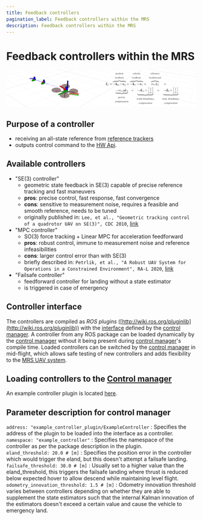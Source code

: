 ```yaml
---
title: Feedback controllers
pagination_label: Feedback controllers within the MRS
description: Feedback controllers within the MRS
---
```


# Feedback controllers within the MRS

![](fig/thumbnail.jpg)

## Purpose of a controller

* receiving an all-state reference from [reference trackers](https://github.com/ctu-mrs/mrs_uav_trackers)
* outputs control command to the [HW Api](https://github.com/ctu-mrs/mrs_uav_hw_api).

## Available controllers

* "SE(3) controller"
  * geometric state feedback in SE(3) capable of precise reference tracking and fast maneuvers
  * **pros**: precise control, fast response, fast convergence
  * **cons**: sensitive to measurement noise, requires a feasible and smooth reference, needs to be tuned
  * originally published in: `Lee, et al., "Geometric tracking control of a quadrotor UAV on SE(3)", CDC 2010`, [link](https://ieeexplore.ieee.org/abstract/document/5717652)
* "MPC controller"
  * SO(3) force tracking + Linear MPC for acceleration feedforward
  * **pros**: robust control, immune to measurement noise and reference infeasibilities
  * **cons**: larger control error than with SE(3)
  * briefly described in: `Petrlik, et al., "A Robust UAV System for Operations in a Constrained Environment", RA-L 2020`, [link](https://ieeexplore.ieee.org/abstract/document/8979150)
* "Failsafe controller"
  * feedforward controller for landing without a state estimator
  * is triggered in case of emergency

## Controller interface

The controllers are compiled as *ROS plugins* ([http://wiki.ros.org/pluginlib](http://wiki.ros.org/pluginlib)) with the [interface](https://github.com/ctu-mrs/mrs_uav_managers/blob/master/include/mrs_uav_managers/controller.h) defined by the [control manager](https://github.com/ctu-mrs/mrs_uav_managers).
A controller from any ROS package can be loaded dynamically by the [control manager](https://github.com/ctu-mrs/mrs_uav_managers) without it being present during [control manager](https://github.com/ctu-mrs/mrs_uav_managers)'s compile time.
Loaded controllers can be switched by the [control manager](https://github.com/ctu-mrs/mrs_uav_managers) in mid-flight, which allows safe testing of new controllers and adds flexibility to the [MRS UAV system](https://github.com/ctu-mrs/mrs_uav_system).

## Loading controllers to the [Control manager](https://github.com/ctu-mrs/mrs_uav_managers)

An example controller plugin is located [here](https://github.com/ctu-mrs/mrs_core_examples).


## Parameter description for control manager

```address: "example_controller_plugin/ExampleController``` : Specifies the address of the plugin to be loaded into the interface as a controller.  
```namespace: "example_controller"``` : Specifies the namespace of the controller as per the package description in the plugin.  
```eland_threshold: 20.0 # [m]``` :  Specifies the position error in the controller which would trigger the eland, but this doesn't attempt a failsafe landing.  
```failsafe_threshold: 30.0 # [m]``` :  Usually set to a higher value than the eland_threshold, this triggers the failsafe landing where thrust is reduced below expected hover to allow descend while maintaining level flight.  
```odometry_innovation_threshold: 1.5 # [m]``` : Odometry innovation threshold varies between controllers depending on whether they are able to supplement the state estimators such that the internal Kalman innovation of the estimators doesn't exceed a certain value and cause the vehicle to emergency land.  
